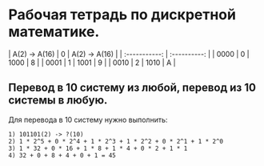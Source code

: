 # Рабочая тетрадь по дискретной математике.
 
| A(2) -> A(16) | 0 | A(2) -> A(16) |
| :-----------: | :----------: |
| 0000 | 0      | 1000 | 8     |
| 0001 | 1      | 1001 | 9     |
| 0010 | 2      | 1010 | A     |
 
## Перевод в 10 систему из любой, перевод из 10 системы в любую.

Для перевода в 10 систему нужно выполнить:
```
1) 101101(2) -> ?(10)
2) 1 * 2^5 + 0 * 2^4 + 1 * 2^3 + 1 * 2^2 + 0 * 2^1 + 1 * 2^0 
3) 1 * 32 + 0 * 16 + 1 * 8 + 1 * 4 + 0 * 2 + 1 * 1
4) 32 + 0 + 8 + 4 + 0 + 1 = 45
```
